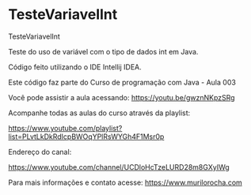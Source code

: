 # TesteVariavelInt
TesteVariavelInt

Teste do uso de variável com o tipo de dados int em Java. 

Código feito utilizando o IDE Intellij IDEA.



Este código faz parte do Curso de programação com Java - Aula 003


Você pode assistir a aula acessando: https://youtu.be/gwznNKpzSRg


Acompanhe todas as aulas do curso através da playlist:


https://www.youtube.com/playlist?list=PLvtLkDkRdIcpBWOqYPlRsWYGh4F1Msr0p


Endereço do canal:


https://www.youtube.com/channel/UCDloHcTzeLURD28m8GXyIWg


Para mais informações e contato acesse: https://www.murilorocha.com
